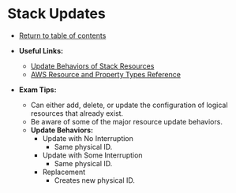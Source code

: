 # Stack Updates

* [Return to table of contents](../../../README.md)

* **Useful Links:**
  * [Update Behaviors of Stack Resources](https://docs.aws.amazon.com/AWSCloudFormation/latest/UserGuide/using-cfn-updating-stacks-update-behaviors.html)
  * [AWS Resource and Property Types Reference](https://docs.aws.amazon.com/AWSCloudFormation/latest/UserGuide/aws-template-resource-type-ref.html)

* **Exam Tips:**
  * Can either add, delete, or update the configuration of logical resources that already exist.
  * Be aware of some of the major resource update behaviors.
  * **Update Behaviors:**
    * Update with No Interruption
      * Same physical ID.
    * Update with Some Interruption
      * Same physical ID.
    * Replacement
      * Creates new physical ID.
